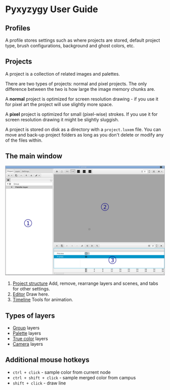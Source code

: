 # Pyxyzygy User Guide

## Profiles

A profile stores settings such as where projects are stored, default project type, brush configurations, background and ghost colors, etc.

## Projects

A project is a collection of related images and palettes.

There are two types of projects: normal and pixel projects.  The only difference between the two is how large the image memory chunks are.

A **normal** project is optimized for screen resolution drawing - if you use it for pixel art the project will use slightly more space.

A **pixel** project is optimized for small (pixel-wise) strokes.  If you use it for screen resolution drawing it might be slightly sluggish.

A project is stored on disk as a directory with a `project.luxem` file.  You can move and back-up project folders as long as you don't delete or modify any of the files within.

## The main window

![Main window](mainwindow.jpg)

1. [Project structure](project_section.md)
   Add, remove, rearrange layers and scenes, and tabs for other settings.
2. [Editor](editor_section.md)
   Draw here.
3. [Timeline](timeline_section.md)
   Tools for animation.

## Types of layers

* [Group](group_layer.md) layers
* [Palette](palette_layer.md) layers
* [True color](true_color_layer.md) layers
* [Camera](camera_layer.md) layers

## Additional mouse hotkeys

* `ctrl + click` - sample color from current node
* `ctrl + shift + click` - sample merged color from campus
* `shift + click` - draw line
